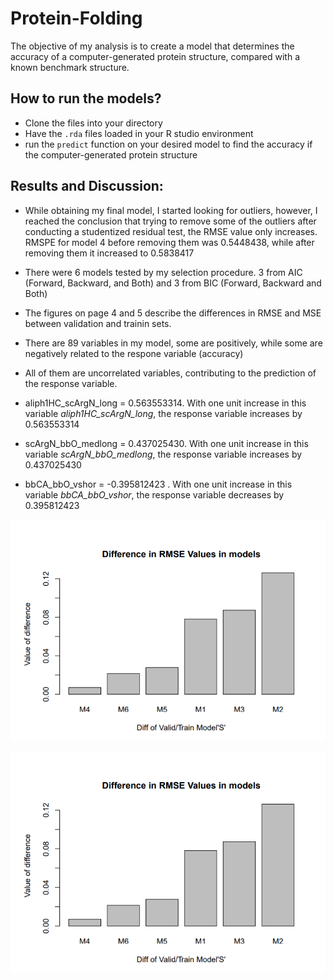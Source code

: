 # Protein-Folding
The objective of my analysis is to create a model that determines the accuracy of a computer-generated protein structure, compared with a known benchmark structure.

## How to run the models?
- Clone the files into your directory
- Have the `.rda` files loaded in your R studio environment
- run the `predict` function on your desired model to find the accuracy if the computer-generated protein structure

## Results and Discussion:
- While obtaining my final model, I started looking for outliers, however, I reached the conclusion that trying to remove some of the outliers after conducting a studentized residual test, the RMSE value only increases. RMSPE for model 4 before removing them was $0.5448438$, while after removing them it increased to $0.5838417$

- There were 6 models tested by my selection procedure. 3 from AIC (Forward, Backward, and Both) and 3 from BIC (Forward, Backward and Both)

- The figures on page 4 and 5 describe the differences in RMSE and MSE between validation and trainin sets.

- There are 89 variables in my model, some are positively, while some are negatively related to the respone variable (accuracy)

- All of them are uncorrelated variables, contributing to the prediction of the response variable.

- aliph1HC_scArgN_long = 0.563553314. With one unit increase in this variable *aliph1HC_scArgN_long*, the response variable increases by 0.563553314
- scArgN_bbO_medlong = 0.437025430. With one unit increase in this variable *scArgN_bbO_medlong*, the response variable increases by 0.437025430
- bbCA_bbO_vshor = -0.395812423 . With one unit increase in this variable *bbCA_bbO_vshor*, the response variable decreases by 0.395812423


![plot of MSE vs Predictors](https://github.com/n5hossai/Protein-Folding/blob/main/RMSE%20vals.PNG)

![plot of RMSE values](https://github.com/n5hossai/Protein-Folding/blob/main/RMSE%20vals.PNG)
